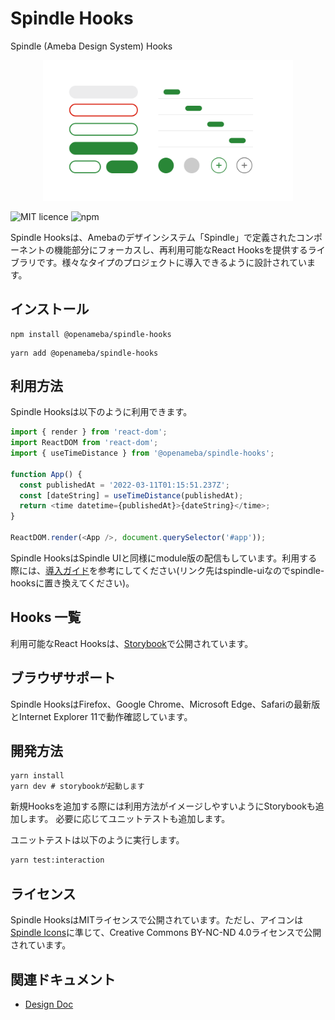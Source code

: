 # Spindle Hooks

Spindle (Ameba Design System) Hooks

<p align="center">
  <img alt="Spindle" src="./docs/images/components.png" width="400">
</p>

![MIT licence](https://img.shields.io/npm/l/@openameba/spindle-hooks) ![npm](https://img.shields.io/npm/v/@openameba/spindle-hooks)

Spindle Hooksは、Amebaのデザインシステム「Spindle」で定義されたコンポーネントの機能部分にフォーカスし、再利用可能なReact Hooksを提供するライブラリです。様々なタイプのプロジェクトに導入できるように設計されています。

## インストール

```
npm install @openameba/spindle-hooks
```

```
yarn add @openameba/spindle-hooks
```

## 利用方法

Spindle Hooksは以下のように利用できます。

```js
import { render } from 'react-dom';
import ReactDOM from 'react-dom';
import { useTimeDistance } from '@openameba/spindle-hooks';

function App() {
  const publishedAt = '2022-03-11T01:15:51.237Z';
  const [dateString] = useTimeDistance(publishedAt);
  return <time datetime={publishedAt}>{dateString}</time>;
}

ReactDOM.render(<App />, document.querySelector('#app'));
```

Spindle HooksはSpindle UIと同様にmodule版の配信もしています。利用する際には、[導入ガイド](https://github.com/openameba/spindle/pull/175)を参考にしてください(リンク先はspindle-uiなのでspindle-hooksに置き換えてください)。

## Hooks 一覧

利用可能なReact Hooksは、[Storybook](https://ameba-spindle-hooks.web.app/)で公開されています。

## ブラウザサポート

Spindle HooksはFirefox、Google Chrome、Microsoft Edge、Safariの最新版とInternet Explorer 11で動作確認しています。

## 開発方法

```
yarn install
yarn dev # storybookが起動します
```

新規Hooksを追加する際には利用方法がイメージしやすいようにStorybookも追加します。
必要に応じてユニットテストも追加します。

ユニットテストは以下のように実行します。

```sh
yarn test:interaction
```

## ライセンス

Spindle HooksはMITライセンスで公開されています。ただし、アイコンは[Spindle Icons](../spindle-icons/)に準じて、Creative Commons BY-NC-ND 4.0ライセンスで公開されています。

## 関連ドキュメント

- [Design Doc](docs/design-doc.md)
